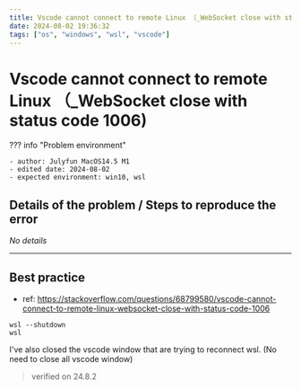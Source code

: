 ```yaml
---
title: Vscode cannot connect to remote Linux （_WebSocket close with status code 1006)
date: 2024-08-02 19:36:32
tags: ["os", "windows", "wsl", "vscode"]
---
```

# Vscode cannot connect to remote Linux （_WebSocket close with status code 1006)

??? info "Problem environment"

    - author: Julyfun MacOS14.5 M1
    - edited date: 2024-08-02
    - expected environment: win10, wsl 

## Details of the problem / Steps to reproduce the error

_No details_

---

## Best practice

- ref: https://stackoverflow.com/questions/68799580/vscode-cannot-connect-to-remote-linux-websocket-close-with-status-code-1006

```
wsl --shutdown
wsl 
```

I've also closed the vscode window that are trying to reconnect wsl. (No need to close all vscode window)

> verified on 24.8.2

